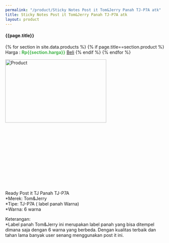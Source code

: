 ```yaml
---
permalink: "/product/Sticky Notes Post it Tom&Jerry Panah TJ-P7A atk"
title: Sticky Notes Post it Tom&Jerry Panah TJ-P7A atk
layout: product
---
```


#### {{page.title}}

{% for section in site.data.products %}
	{% if page.title==section.product %}
Harga : <span style="color:#42b549">**Rp{{section.harga}}**</span>  <a class="btn btn-success" href="http://api.whatsapp.com/send?phone={{site.whatsapp}}&text=kak saya mau beli {{page.title}} {{section.harga}} 1 buah bayarnya di kampus ia kak %3A)" style="width:100px;">Beli</a>
	{% endif %}
{% endfor %}

<image src="{{site.baseurl}}/img/Sticky Notes Post it Tom&Jerry Panah TJ-P7A atk.png" alt="Product" width="80%" height="50%" style="max-width:400px;max-height:400px"/>

Ready Post it TJ Panah TJ-P7A  
*Merek: Tom&Jerry  
*Tipe: TJ-P7A ( label panah Warna)  
*Warna: 6 warna  
  
Keterangan:  
*Label panah Tom&Jerry ini merupakan label panah yang bisa ditempel dimana saja dengan 6 warna yang berbeda. Dengan kualitas terbaik dan tahan lama banyak user senang menggunakan post it ini.